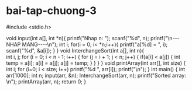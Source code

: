 # bai-tap-chuong-3
#include <stdio.h>
  
void input(int a[], int *n){
    printf("Nhap n: ");
    scanf("%d", n);
    printf("\n---NHAP MANG----\n");
    int i;
    for(i = 0; i< *n;i++){
        printf("a[%d] = ", i);
        scanf("%d", &a[i]);
    }
}
void InterchangeSort(int a[], int n){  
   int i,  j;
    for (i = 0; i < n - 1; i++)
    {
        for (j = i + 1; j < n; j++)
        {
             if(a[i] < a[j]) 
            {
                int temp = a[i];
                a[i] = a[j];
                a[j] = temp;
            }
        }
    }
}
void printArray(int arr[], int size)
{
    int i;
    for (i=0; i < size; i++)
        printf("%d ", arr[i]);
    printf("\n");
}
int main()
{
    int arr[1000];
    int n;
    input(arr, &n);
    InterchangeSort(arr, n);
    printf("Sorted array: \n");
    printArray(arr, n);
    return 0;
}
